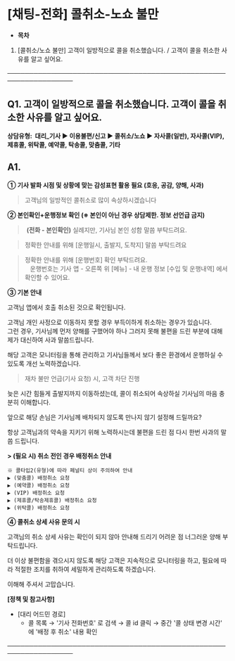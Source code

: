 # [채팅-전화] 콜취소-노쇼 불만

* **목차**

1. [콜취소/노쇼 불만] 고객이 일방적으로 콜을 취소했습니다. / 고객이 콜을 취소한 사유를 알고 싶어요.

─────────────────────────────────────────────────────────────────

**Q1. 고객이 일방적으로 콜을 취소했습니다.** **고객이 콜을 취소한 사유를 알고 싶어요.**
-------------------------------------------------------

**상담유형:  대리\_기사 ▶ 이용불편/신고 ▶ 콜취소/노쇼 ▶ 자사콜(일반), 자사콜(VIP), 제휴콜, 위탁콜, 예약콜, 탁송콜, 맞춤콜, 기타**

**A1.**
-------

****① 기사 발화 시점 및 상황에 맞는 감성표현 활용 필요 (호응, 공감, 양해, 사과)****

> 고객님의 일방적인 콜취소로 많이 속상하시겠습니다

**② 본인확인+운행정보 확인 ****(※ 본인이 아닌 경우 상담제한. 정보 선언급 금지)******

> **(전화 - 본인확인)** 실례지만, 기사님 본인 성함 말씀 부탁드려요.

> 정확한 안내를 위해 [운행일시, 출발지, 도착지] 말씀 부탁드려요

> 정확한 안내를 위해 [운행번호] 확인 부탁드려요.  
   운행번호는 기사 앱 - 오른쪽 위 [메뉴] - 내 운행 정보 [수입 및 운행내역] 에서 확인할 수 있어요.

**③ 기본 안내**

고객님 앱에서 호출 취소된 것으로 확인됩니다.

고객님 개인 사정으로 이동하지 못할 경우 부득이하게 취소하는 경우가 있습니다.  
그런 경우, 기사님께 먼저 양해를 구했어야 하나 그러지 못해 불편을 드린 부분에 대해 제가 대신하여 사과 말씀드립니다.

해당 고객은 모니터링을 통해 관리하고 기사님들께서 보다 좋은 환경에서 운행하실 수 있도록 개선 노력하겠습니다.

> 재차 불만 언급(기사 요청) 시, 고객 차단 진행

늦은 시간 힘들게 출발지까지 이동하셨는데, 콜이 취소되어 속상하실 기사님의 마음 충분히 이해합니다.

앞으로 해당 손님은 기사님께 배차되지 않도록 만나지 않기 설정해 드릴까요?

항상 고객님과의 약속을 지키기 위해 노력하시는데 불편을 드린 점 다시 한번 사과의 말씀 드립니다.

**> (필요 시) 취소 전인 경우 배정취소 안내**

```
※ 콜타입2(유형)에 따라 페널티 상이 주의하여 안내  
▶ (맞춤콜) 배정취소 요청   
▶ (예약콜) 배정취소 요청  
▶ (VIP) 배정취소 요청  
▶ (제휴콜/탁송제휴콜) 배정취소 요청  
▶ (위탁콜) 배정취소 요청
```

**④ 콜취소 상세 사유 문의 시**

고객님의 취소 상세 사유는 확인이 되지 않아 안내해 드리기 어려운 점 너그러운 양해 부탁드립니다.

더 이상 불편함을 겪으시지 않도록 해당 고객은 지속적으로 모니터링을 하고, 필요에 따라 적절한 조치를 취하여 세밀하게 관리하도록 하겠습니다.

이해해 주셔서 고맙습니다.

**[정책 및 참고사항]**

* [대리 어드민 경로]  
  - 콜 목록 → '기사 전화번호' 로 검색 → 콜 id 클릭 → 중간 '콜 상태 변경 시간' 에 '배정 후 취소' 내용 확인

─────────────────────────────────────────────────────────────────